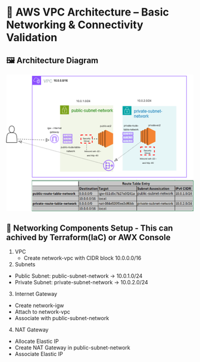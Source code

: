# 📐 AWS VPC Architecture – Basic Networking & Connectivity Validation

## 🖼️ Architecture Diagram
![AWS VPC Architecture](vpcnetwork.png)

## 🧱 Networking Components Setup - This can achived by Terraform(IaC) or AWX Console

1. VPC
   - Create network-vpc with CIDR block 10.0.0.0/16
2. Subnets
  - Public Subnet: public-subnet-network → 10.0.1.0/24
  - Private Subnet: private-subnet-network → 10.0.2.0/24
3. Internet Gateway
  - Create network-igw
  - Attach to network-vpc
  - Associate with public-subnet-network
4. NAT Gateway
  - Allocate Elastic IP
  - Create NAT Gateway in public-subnet-network
  - Associate Elastic IP











